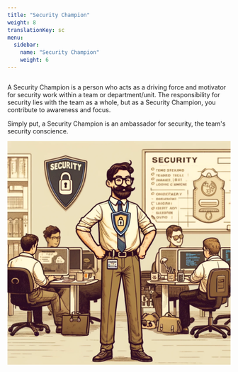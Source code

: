```yaml
---
title: "Security Champion"
weight: 8
translationKey: sc
menu:
  sidebar:
    name: "Security Champion"
    weight: 6
---
```

<div class="row category-into">
    <div class="column">
        <p> 
            A Security Champion is a person who acts as a driving force and motivator for security work within a team or department/unit. The responsibility for security lies with the team as a whole, but as a Security Champion, you contribute to awareness and focus.
        </p>
        <p>
            Simply put, a Security Champion is an ambassador for security, the team's security conscience.
        </p>
    </div>
    <div class="column">
        <img src="./p_sc.png" />
    </div>
</div>

